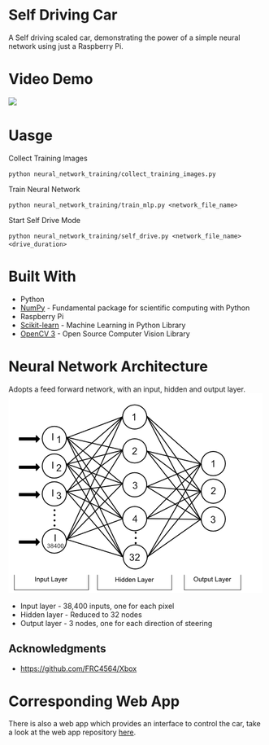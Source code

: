 # Self Driving Car

A Self driving scaled car, demonstrating the power of a simple neural network using just a Raspberry Pi.

# Video Demo

![](car_sample.gif)

# Uasge
Collect Training Images
```
python neural_network_training/collect_training_images.py
```

Train Neural Network
```
python neural_network_training/train_mlp.py <network_file_name>
```

Start Self Drive Mode
```
python neural_network_training/self_drive.py <network_file_name> <drive_duration>
```

# Built With
* Python
* [NumPy](http://www.numpy.org/) - Fundamental package for scientific computing with Python
* Raspberry Pi
* [Scikit-learn](http://scikit-learn.org/stable/) - Machine Learning in Python Library
* [OpenCV 3](https://opencv.org/) - Open Source Computer Vision Library

# Neural Network Architecture
Adopts a feed forward network, with an input, hidden and output layer.
![NN design](neural_net_design.png)
* Input layer - 38,400 inputs, one for each pixel
* Hidden layer - Reduced to 32 nodes
* Output layer - 3 nodes, one for each direction of steering

## Acknowledgments
* https://github.com/FRC4564/Xbox

# Corresponding Web App
There is also a web app which provides an interface to control the car, take a look at the web app repository [here](https://github.com/kylehigginson11/driverless_car_app).


